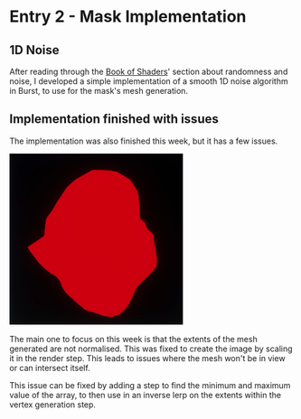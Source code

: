 # Entry 2 - Mask Implementation
## 1D Noise
After reading through the [Book of Shaders](https://thebookofshaders.com/10/)' section about randomness and noise,
I developed a simple implementation of a smooth 1D noise algorithm in Burst, to use for the mask's mesh generation.

## Implementation finished with issues
The implementation was also finished this week, but it has a few issues.

![Mask RenderTexture](./entry2/mask.png)

The main one to focus on this week is that the extents of the mesh generated are not normalised.
This was fixed to create the image by scaling it in the render step.
This leads to issues where the mesh won't be in view or can intersect itself.

This issue can be fixed by adding a step to find the minimum and maximum value of the array,
to then use in an inverse lerp on the extents within the vertex generation step.
